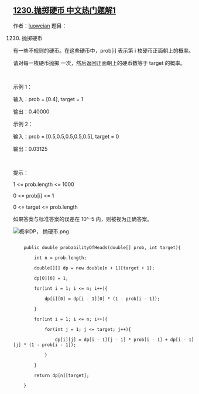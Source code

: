 ## [1230.抛掷硬币 中文热门题解1](https://leetcode.cn/problems/toss-strange-coins/solutions/100000/gai-lu-dp-pao-zhi-ying-bi-java-by-acw_weian)

作者：[luoweian](https://leetcode.cn/u/luoweian)
题目：
1230. 抛掷硬币
有一些不规则的硬币。在这些硬币中，prob[i] 表示第 i 枚硬币正面朝上的概率。

请对每一枚硬币抛掷 一次，然后返回正面朝上的硬币数等于 target 的概率。
 
示例 1：
输入：prob = [0.4], target = 1
输出：0.40000

示例 2：
输入：prob = [0.5,0.5,0.5,0.5,0.5], target = 0
输出：0.03125
 

提示：
1 <= prob.length <= 1000
0 <= prob[i] <= 1
0 <= target <= prob.length
如果答案与标准答案的误差在 10^-5 内，则被视为正确答案。

![概率DP， 抛硬币.png](https://pic.leetcode-cn.com/521014745fa46eb3fbe6c3cbcfceb0ceb3af3ee8c9ff4f6ab740e39af0d6d6a8-%E6%A6%82%E7%8E%87DP%EF%BC%8C%20%E6%8A%9B%E7%A1%AC%E5%B8%81.png)


```
    public double probabilityOfHeads(double[] prob, int target){
        int n = prob.length;
        double[][] dp = new double[n + 1][target + 1];
        dp[0][0] = 1;
        for(int i = 1; i <= n; i++){
            dp[i][0] = dp[i - 1][0] * (1 - prob[i - 1]);
        }
        for(int i = 1; i <= n; i++){
            for(int j = 1; j <= target; j++){
                dp[i][j] = dp[i - 1][j - 1] * prob[i - 1] + dp[i - 1][j] * (1 - prob[i - 1]);
            }
        }
        return dp[n][target];
    }
```